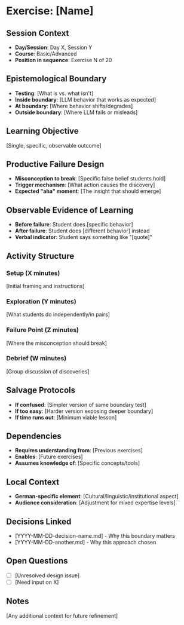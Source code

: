 # Exercise: [Name]

## Session Context
- **Day/Session**: Day X, Session Y
- **Course**: Basic/Advanced
- **Position in sequence**: Exercise N of 20

## Epistemological Boundary
- **Testing**: [What is vs. what isn't]
- **Inside boundary**: [LLM behavior that works as expected]
- **At boundary**: [Where behavior shifts/degrades]  
- **Outside boundary**: [Where LLM fails or misleads]

## Learning Objective
[Single, specific, observable outcome]

## Productive Failure Design
- **Misconception to break**: [Specific false belief students hold]
- **Trigger mechanism**: [What action causes the discovery]
- **Expected "aha" moment**: [The insight that should emerge]

## Observable Evidence of Learning
- **Before failure**: Student does [specific behavior]
- **After failure**: Student does [different behavior] instead
- **Verbal indicator**: Student says something like "[quote]"

## Activity Structure
### Setup (X minutes)
[Initial framing and instructions]

### Exploration (Y minutes)
[What students do independently/in pairs]

### Failure Point (Z minutes)
[Where the misconception should break]

### Debrief (W minutes)
[Group discussion of discoveries]

## Salvage Protocols
- **If confused**: [Simpler version of same boundary test]
- **If too easy**: [Harder version exposing deeper boundary]
- **If time runs out**: [Minimum viable lesson]

## Dependencies
- **Requires understanding from**: [Previous exercises]
- **Enables**: [Future exercises]
- **Assumes knowledge of**: [Specific concepts/tools]

## Local Context
- **German-specific element**: [Cultural/linguistic/institutional aspect]
- **Audience consideration**: [Adjustment for mixed expertise levels]

## Decisions Linked
- [YYYY-MM-DD-decision-name.md] - Why this boundary matters
- [YYYY-MM-DD-another.md] - Why this approach chosen

## Open Questions
- [ ] [Unresolved design issue]
- [ ] [Need input on X]

## Notes
[Any additional context for future refinement]